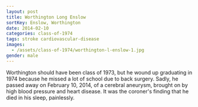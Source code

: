 ```yaml
---
layout: post
title: Worthington Long Enslow
sortKey: Enslow, Worthington
date: 2014-02-10
categories: class-of-1974
tags: stroke cardiovascular-disease
images:
  - /assets/class-of-1974/worthington-l-enslow-1.jpg
gender: male
---
```

Worthington should have been class of 1973, but he wound up graduating in 1974 because he missed a lot of school due to back surgery. Sadly, he passed away on February 10, 2014, of a cerebral aneurysm, brought on by high blood pressure and heart disease. It was the coroner's finding that he died in his sleep, painlessly.